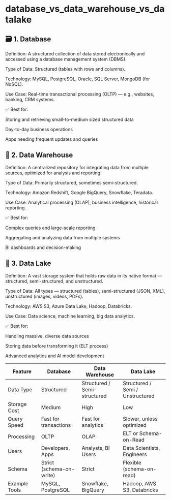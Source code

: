  # database_vs_data_warehouse_vs_datalake



 ## 🗃️ 1. Database
Definition: A structured collection of data stored electronically and accessed using a database management system (DBMS).

Type of Data: Structured (tables with rows and columns).

Technology: MySQL, PostgreSQL, Oracle, SQL Server, MongoDB (for NoSQL).

Use Case: Real-time transactional processing (OLTP) — e.g., websites, banking, CRM systems.

✅ Best for:

Storing and retrieving small-to-medium sized structured data

Day-to-day business operations

Apps needing frequent updates and queries

## 🏢 2. Data Warehouse
Definition: A centralized repository for integrating data from multiple sources, optimized for analysis and reporting.

Type of Data: Primarily structured, sometimes semi-structured.

Technology: Amazon Redshift, Google BigQuery, Snowflake, Teradata.

Use Case: Analytical processing (OLAP), business intelligence, historical reporting.

✅ Best for:

Complex queries and large-scale reporting

Aggregating and analyzing data from multiple systems

BI dashboards and decision-making

## 🌊 3. Data Lake
Definition: A vast storage system that holds raw data in its native format — structured, semi-structured, and unstructured.

Type of Data: All types — structured (tables), semi-structured (JSON, XML), unstructured (images, videos, PDFs).

Technology: AWS S3, Azure Data Lake, Hadoop, Databricks.

Use Case: Data science, machine learning, big data analytics.

✅ Best for:

Handling massive, diverse data sources

Storing data before transforming it (ELT process)

Advanced analytics and AI model development


 
 | Feature       | Database                 | Data Warehouse               | Data Lake                        |
| ------------- | ------------------------ | ---------------------------- | -------------------------------- |
| Data Type     | Structured               | Structured / Semi-structured | Structured / Semi / Unstructured |
| Storage Cost  | Medium                   | High                         | Low                              |
| Query Speed   | Fast for transactions    | Fast for analytics           | Slower, unless optimized         |
| Processing    | OLTP                     | OLAP                         | ELT or Schema-on-Read            |
| Users         | Developers, Apps         | Analysts, BI Users           | Data Scientists, Engineers       |
| Schema        | Strict (schema-on-write) | Strict                       | Flexible (schema-on-read)        |
| Example Tools | MySQL, PostgreSQL        | Snowflake, BigQuery          | Hadoop, AWS S3, Databricks       |

